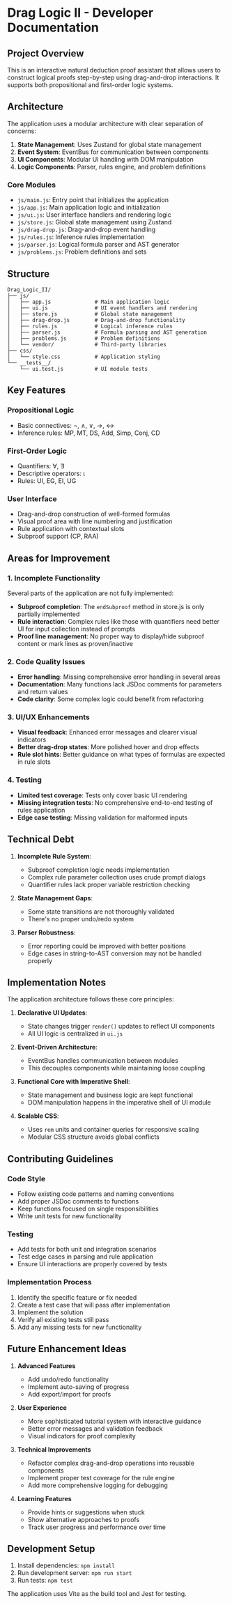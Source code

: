 # Drag Logic II - Developer Documentation

## Project Overview

This is an interactive natural deduction proof assistant that allows users to construct logical proofs step-by-step using drag-and-drop interactions. It supports both propositional and first-order logic systems.

## Architecture

The application uses a modular architecture with clear separation of concerns:

1. **State Management**: Uses Zustand for global state management
2. **Event System**: EventBus for communication between components
3. **UI Components**: Modular UI handling with DOM manipulation
4. **Logic Components**: Parser, rules engine, and problem definitions

### Core Modules

- `js/main.js`: Entry point that initializes the application
- `js/app.js`: Main application logic and initialization
- `js/ui.js`: User interface handlers and rendering logic
- `js/store.js`: Global state management using Zustand
- `js/drag-drop.js`: Drag-and-drop event handling
- `js/rules.js`: Inference rules implementation
- `js/parser.js`: Logical formula parser and AST generator
- `js/problems.js`: Problem definitions and sets

## Structure

```
Drag_Logic_II/
├── js/
│   ├── app.js              # Main application logic
│   ├── ui.js               # UI event handlers and rendering
│   ├── store.js            # Global state management
│   ├── drag-drop.js        # Drag-and-drop functionality
│   ├── rules.js            # Logical inference rules
│   ├── parser.js           # Formula parsing and AST generation
│   ├── problems.js         # Problem definitions
│   └── vendor/             # Third-party libraries
├── css/
│   └── style.css           # Application styling
└── __tests__/
    └── ui.test.js          # UI module tests
```

## Key Features

### Propositional Logic
- Basic connectives: ¬, ∧, ∨, →, ↔
- Inference rules: MP, MT, DS, Add, Simp, Conj, CD

### First-Order Logic
- Quantifiers: ∀, ∃
- Descriptive operators: ι
- Rules: UI, EG, EI, UG

### User Interface
- Drag-and-drop construction of well-formed formulas
- Visual proof area with line numbering and justification
- Rule application with contextual slots
- Subproof support (CP, RAA)

## Areas for Improvement

### 1. Incomplete Functionality
Several parts of the application are not fully implemented:
- **Subproof completion**: The `endSubproof` method in store.js is only partially implemented
- **Rule interaction**: Complex rules like those with quantifiers need better UI for input collection instead of prompts
- **Proof line management**: No proper way to display/hide subproof content or mark lines as proven/inactive

### 2. Code Quality Issues
- **Error handling**: Missing comprehensive error handling in several areas
- **Documentation**: Many functions lack JSDoc comments for parameters and return values
- **Code clarity**: Some complex logic could benefit from refactoring

### 3. UI/UX Enhancements
- **Visual feedback**: Enhanced error messages and clearer visual indicators
- **Better drag-drop states**: More polished hover and drop effects  
- **Rule slot hints**: Better guidance on what types of formulas are expected in rule slots

### 4. Testing
- **Limited test coverage**: Tests only cover basic UI rendering
- **Missing integration tests**: No comprehensive end-to-end testing of rules application
- **Edge case testing**: Missing validation for malformed inputs

## Technical Debt

1. **Incomplete Rule System**:
   - Subproof completion logic needs implementation
   - Complex rule parameter collection uses crude prompt dialogs
   - Quantifier rules lack proper variable restriction checking

2. **State Management Gaps**:
   - Some state transitions are not thoroughly validated
   - There's no proper undo/redo system

3. **Parser Robustness**:
   - Error reporting could be improved with better positions
   - Edge cases in string-to-AST conversion may not be handled properly

## Implementation Notes

The application architecture follows these core principles:

1. **Declarative UI Updates**: 
   - State changes trigger `render()` updates to reflect UI components
   - All UI logic is centralized in `ui.js`
   
2. **Event-Driven Architecture**:
   - EventBus handles communication between modules
   - This decouples components while maintaining loose coupling

3. **Functional Core with Imperative Shell**:
   - State management and business logic are kept functional
   - DOM manipulation happens in the imperative shell of UI module

4. **Scalable CSS**:
   - Uses `rem` units and container queries for responsive scaling
   - Modular CSS structure avoids global conflicts

## Contributing Guidelines

### Code Style
- Follow existing code patterns and naming conventions
- Add proper JSDoc comments to functions
- Keep functions focused on single responsibilities
- Write unit tests for new functionality

### Testing
- Add tests for both unit and integration scenarios
- Test edge cases in parsing and rule application
- Ensure UI interactions are properly covered by tests

### Implementation Process
1. Identify the specific feature or fix needed
2. Create a test case that will pass after implementation
3. Implement the solution
4. Verify all existing tests still pass
5. Add any missing tests for new functionality

## Future Enhancement Ideas

1. **Advanced Features**
   - Add undo/redo functionality
   - Implement auto-saving of progress
   - Add export/import for proofs 

2. **User Experience** 
   - More sophisticated tutorial system with interactive guidance
   - Better error messages and validation feedback
   - Visual indicators for proof complexity

3. **Technical Improvements**
   - Refactor complex drag-and-drop operations into reusable components
   - Implement proper test coverage for the rule engine
   - Add more comprehensive logging for debugging

4. **Learning Features**
   - Provide hints or suggestions when stuck
   - Show alternative approaches to proofs
   - Track user progress and performance over time

## Development Setup

1. Install dependencies: `npm install`
2. Run development server: `npm run start`
3. Run tests: `npm test`

The application uses Vite as the build tool and Jest for testing.
